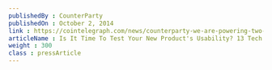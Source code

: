 ```yaml
---
publishedBy : CounterParty
publishedOn : October 2, 2014
link : https://cointelegraph.com/news/counterparty-we-are-powering-two-thirds-of-bitcoin-20-startups-crowdsales
articleName : Is It Time To Test Your New Product's Usability? 13 Tech Experts Weigh In
weight : 300 
class : pressArticle
---
```

